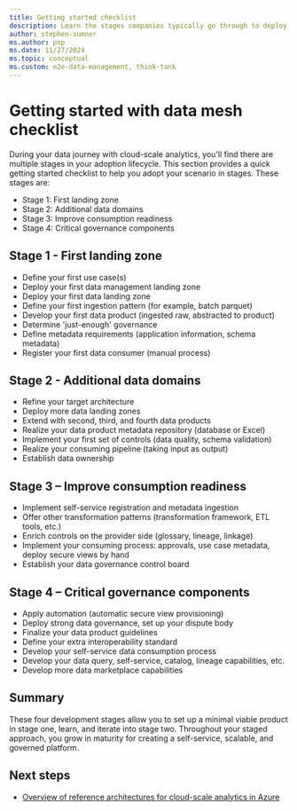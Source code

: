 ```yaml
---
title: Getting started checklist
description: Learn the stages companies typically go through to deploy a data mesh.
author: stephen-sumner
ms.author: pnp
ms.date: 11/27/2024
ms.topic: conceptual
ms.custom: e2e-data-management, think-tank
---
```


# Getting started with data mesh checklist

During your data journey with cloud-scale analytics, you'll find there are multiple stages in your adoption lifecycle. This section provides a quick getting started checklist to help you adopt your scenario in stages. These stages are:

- Stage 1: First landing zone
- Stage 2: Additional data domains
- Stage 3: Improve consumption readiness
- Stage 4: Critical governance components

## Stage 1 - First landing zone

- Define your first use case(s)
- Deploy your first data management landing zone
- Deploy your first data landing zone
- Define your first ingestion pattern (for example, batch parquet)
- Develop your first data product (ingested raw, abstracted to product)
- Determine 'just-enough' governance
- Define metadata requirements (application information, schema metadata)
- Register your first data consumer (manual process)

## Stage 2 - Additional data domains

- Refine your target architecture
- Deploy more data landing zones
- Extend with second, third, and fourth data products
- Realize your data product metadata repository (database or Excel)
- Implement your first set of controls (data quality, schema validation)
- Realize your consuming pipeline (taking input as output)
- Establish data ownership

## Stage 3 – Improve consumption readiness

- Implement self-service registration and metadata ingestion
- Offer other transformation patterns (transformation framework, ETL tools, etc.)
- Enrich controls on the provider side (glossary, lineage, linkage)
- Implement your consuming process: approvals, use case metadata, deploy secure views by hand
- Establish your data governance control board

## Stage 4 – Critical governance components

- Apply automation (automatic secure view provisioning)
- Deploy strong data governance, set up your dispute body
- Finalize your data product guidelines
- Define your extra interoperability standard
- Develop your self-service data consumption process
- Develop your data query, self-service, catalog, lineage capabilities, etc.
- Develop more data marketplace capabilities

## Summary

These four development stages allow you to set up a minimal viable product in stage one, learn, and iterate into stage two. Throughout your staged approach, you grow in maturity for creating a self-service, scalable, and governed platform.

## Next steps

- [Overview of reference architectures for cloud-scale analytics in Azure](../../data-management/architectures/reference-architecture-overview.md)